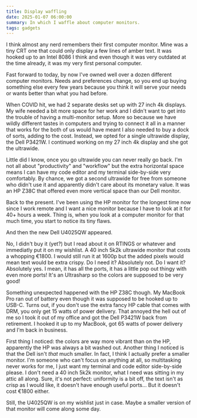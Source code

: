 ```yaml
---
title: Display waffling
date: 2025-01-07 06:00:00
summary: In which I waffle about computer monitors.
tags: gadgets
---
```


I think almost any nerd remembers their first computer monitor. Mine was a tiny CRT one that could only display a few lines of amber text. It was hooked up to an Intel 8086 I think and even though it was very outdated at the time already, it was my very first personal computer.

Fast forward to today, by now I've owned well over a dozen different computer monitors. Needs and preferences change, so you end up buying something else every few years because you think it will serve your needs or wants better than what you had before.

When COVID hit, we had 2 separate desks set up with 27 inch 4k displays. My wife needed a bit more space for her work and I didn't want to get into the trouble of having a multi-monitor setup. More so because we have wildly different tastes in computers and trying to connect it all in a manner that works for the both of us would have meant I also needed to buy a dock of sorts, adding to the cost. Instead, we opted for a single ultrawide display, the Dell P3421W. I continued working on my 27 inch 4k display and she got the ultrawide.

Little did I know, once you go ultrawide you can never really go back. I'm not all about "productivity" and "workflow" but the extra horizontal space means I can have my code editor and my terminal side-by-side very comfortably. By chance, we got a second ultrawide for free from someone who didn't use it and apparently didn't care about its monetary value. It was an HP Z38C that offered even more vertical space than our Dell monitor.

Back to the present. I've been using the HP monitor for the longest time now since I work remote and I want a nice monitor because I have to look at it for 40+ hours a week. Thing is, when you look at a computer monitor for that much time, you start to notice its tiny flaws. 

And then the new Dell U4025QW appeared.

No, I didn't buy it (yet?) but I read about it on RTINGS or whatever and immediatly put it on my wishlist. A 40 inch 5k2k ultrawide monitor that costs a whopping €1800. I would still run it at 1600p but the added pixels would mean text would be extra crispy. Do I need it? Absolutely not. Do I want it? Absolutely yes. I mean, it has all the ports, it has a little pop out thingy with even more ports! It's an Ultrasharp so the colors are supposed to be very good! 

Something unexpected happened with the HP Z38C though. My MacBook Pro ran out of battery even though it was supposed to be hooked up to USB-C. Turns out, if you don't use the extra fancy HP cable that comes with DRM, you only get 15 watts of power delivery. That annoyed the hell out of me so I took it out of my office and got the Dell P3421W back from retirement. I hooked it up to my MacBook, got 65 watts of power delivery and I'm back in business. 

First thing I noticed: the colors are way more vibrant than on the HP, apparently the HP was always a bit washed out. Another thing I noticed is that the Dell isn't _that_ much smaller. In fact, I think I actually prefer a smaller monitor. I'm someone who can't focus on anything at all, so multitasking never works for me, I just want my terminal and code editor side-by-side please. I don't need a 40 inch 5k2k monitor, what I need was sitting in my attic all along. Sure, it's not perfect: uniformity is a bit off, the text isn't as crisp as I would like, it doesn't have enough useful ports... But it doesn't cost €1800 either.

Still, the U4025QW is on my wishlist just in case. Maybe a smaller version of that monitor will come along some day.